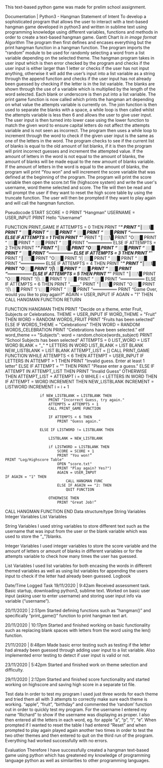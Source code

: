 This text-based python game was made for prelim school assignment.


Documentation | Python3 - Hangman
Statement of Intent
To develop a sophisticated program that allows the user to interact with a text-based hangman game developed in python3 and written in sublime text using programming knowledge using different variables, functions and methods in order to create a text-based hangman game.
Gantt Chart
*Is in image format*
Algorithm
The program then first defines and encases everything but the print hangman function in a hangman function. The program imports the “random” module to be used for randomly selecting a word from a list variable depending on the selected theme. The hangman program takes in user input which is then error checked by the program and checks if the user input is either larger than 1 letter or checks if the user has not input anything, otherwise it will add the user’s input into a list variable as a string through the append function and checks if the user input has not already been guessed by checking if the letter is in the list variable. The blanks are shown through the use of a variable which is multiplied by the length of the word selected. Each blank or underscore is then put into a list variable. The print game function is now called which prints the hangman art depending on what value the attempts variable is currently on. The join function is then used to separate the blanks with a space, a while loop is then called whilst the attempts variable is less then 6 and allows the user to give user input. The user input is then turned into lower case using the lower function to match the given word to ensure capital letters do not affect the attempts variable and is not seen as incorrect. The program then uses a while loop to increment through the word to check if the given user input is the same as one of the letters in the word. The program checks to see if the current list of blanks is equal to the old amount of list blanks, if it is then the program will print incorrect guesses and increment the attempted value. If the amount of letters in the word is not equal to the amount of blanks, the amount of blanks will be made equal to the new amount of blanks variable. If the amount of letters in the word is equal to the amount of blanks, the program will print “You won” and will increment the score variable that was defined at the beginning of the program. The program will print the score variable then open the score.txt file (highscore system) and write the user's username, word theme selected and score. The file will then be read and will prompt the user if they want to reset the high score table by using the truncate function. The user will then be prompted if they want to play again and will call the hangman function.

Pseudocode
START
SCORE = 0
PRINT “Hangman”
USERNAME = USER_INPUT
PRINT Hello “Username”

FUNCTION PRINT_GAME
		If ATTEMPTS = 0 THEN
			PRINT "_____"
			PRINT "║░░\█
			PRINT "   ░░█
			PRINT “   ░░█
			PRINT “   ░░█
			PRINT “   ░░█
			PRINT “════════
		ELSE IF ATTEMPTS = 1 THEN
			PRINT "_____"
			PRINT "║░░\█
			PRINT "O░░█
			PRINT “   ░░█
			PRINT “   ░░█
			PRINT “   ░░█
			PRINT “════════
		ELSE IF ATTEMPTS = 2 THEN
			PRINT "_____"
			PRINT "║░░\█
			PRINT "O░░█
			PRINT “   ░░█
			PRINT “   ░░█
			PRINT “   ░░█
			PRINT “════════
		ELSE IF ATTEMPTS = 3 THEN
			PRINT "_____"
			PRINT "║░░\█
			PRINT "O░░█
			PRINT “/| ░░█
			PRINT “   ░░█
			PRINT “   ░░█
			PRINT “════════
		ELSE IF ATTEMPTS = 4 THEN
			PRINT "_____"
			PRINT "║░░\█
			PRINT "O░░█
			PRINT “/|\ ░ █
			PRINT “   ░░█
			PRINT “   ░░█
			PRINT “════════
		ELSE IF ATTEMPTS = 5 THEN
			PRINT "_____"
			PRINT "║░░\█
			PRINT "O░░█
			PRINT “/|\ ░ █
			PRINT “/  ░░█
			PRINT “   ░░█
			PRINT “════════
		ELSE IF ATTEMPTS = 6 THEN
			PRINT "_____"
			PRINT "║░░\█
			PRINT "O░░█
			PRINT “/|\ ░ █
			PRINT “/ \░░█
			PRINT “   ░░█
			PRINT “════════
			PRINT “Game Over, would you like to play again?”					AGAIN = USER_INPUT
			IF AGAIN = "1" THEN
			  CALL HANGMAN FUNCTION
			RETURN

FUNCTION HANGMAN THEN
		PRINT "Decide on a theme, enter Fruit, Subjects or Celebrations.
		THEME = USER_INPUT
		IF WORD_THEME = "Fruit" THEN
		WORD = RANDOM WORDS_FRUIT
		PRINT “Fruits has been selected”
			ELSE IF WORDS_THEME = "Celebrations" THEN
				WORD = RANDOM WORDS_CELEBRATION
				PRINT “Celebrations have been selected.”
				elif word_theme == "Subjects":
				        word = random.choice(words_subject)
				        PRINT “School Subjects has been selected”
			ATTEMPTS = 0
			LIST_WORD = LIST WORD
			BLANK = "_" * LETTERS IN WORD
			LIST_BLANK = LIST BLANK
			NEW_LISTBLANK = LIST BLANK
			ATTEMPT_LIST = []
			CALL PRINT_GAME FUNCTION
			WHILE ATTEMPTS < 6 THEN
				ATTEMPT = USER_INPUT
				IF LETTERS IN ATTEMPT > 1 THEN
					PRINT "Invalid guess. Enter at least 1 letter"
				ELSE IF ATTEMPT = "" THEN
					PRINT "Please enter a guess."
				ELSE IF ATTEMPT IN ATTEMPT_LIST THEN
					PRINT "Invalid Guess”
				OTHERWISE THEN
					ATTEMPT_LIST + ATTEMPT
					i = 0
					WHILE i < LETTERS IN WORD THEN
						IF ATTEMPT = WORD INCREMENT THEN
							NEW_LISTBLANK INCREMENT = LISTWORD INCREMENT
						i = i + 1

					if NEW_LISTBLANK = LISTBLANK THEN
						PRINT "Incorrect Guess, try again."
						ATTEMPTS = ATTEMPTS + 1
						CALL PRINT_GAME FUNCTION

						IF ATTEMPTS < 6 THEN
							PRINT "Guess again."

					ELSE IF LISTWORD != LISTBLANK THEN

						LISTBLANK = NEW_LISTBLANK

						if LISTWORD = LISTBLANK THEN
							SCORE = SCORE + 1
							PRINT "You won!”							                        PRINT "Log/Highscore Table"
							OPEN “score.txt" 
							PRINT "Play again? Yes?")
							AGAIN = USER_INPUT							            IF AGAIN = "1" THEN
								CALL HANGMAN FUNC
							ELSE IF AGAIN == "2: THEN
								QUIT FUNCTION

						OTHERWISE THEN
							PRINT "Great Job!”
CALL HANGMAN FUNCTION
END
Data structure/type
String Variables
Integer Variables
List Variables

String Variables
I used string variables to store different text such as the username that was input from the user or the blank variable which was used to store the “_”’/blanks.

Integer Variables
I used integer variables to store the score variable and the amount of letters or amount of blanks in different variables or for the attempts variable to check how many times the user has guessed.

List Variables
I used list variables for both encasing the words in different themed variables as well as using list variables for appending the users input to check if the letter had already been guessed.
Logbook


Date/Time
Logged Task
19/11/2020 | 9:42am
Received assessment task.
Basic startup, downloading python3, sublime text.
Worked on basic user input (asking user to enter username) and storing user input info via variable (“username”).

20/11/2020 | 2:51pm
Started defining functions such as “hangman()” and specifically “print_game()” function to print hangman text art.

20/11/2020 | 10:17pm
Started and finished working on basic functionality such as replacing blank spaces with letters from the word using the len() function.

21/11/2020 | 8:48pm
Made basic error testing such as testing if the letter had already been guessed through adding user input to a list variable. 
Also implemented error testing to detect if user input is valid or not.

23/11/2020 | 5:42pm
Started and finished work on theme selection and difficulty.

29/11/2020 | 2:12pm
Started and finished score functionality and started working on highscore and saving high score in a separate txt file.


Test data
In order to test my program I used just three words for each theme and tried them all with 3 attempts to correctly make sure each theme is working. “apple”, “fruit”, “birthday” and commented the ‘random’ function out in order to quickly test my program. For the username I entered my name “Richard” to show if the username was displaying as proper. I also then entered all the letters in each word, eg. for apple “a”, “p”, “l”, “e”. When prompted if I wanted to reset the table I had entered “Reset” and when prompted to play again played again another two times in order to test the two other themes and then entered to quit on the third run of the program. Everything had worked successfully with no errors.


Evaluation
Therefore I have successfully created a hangman text-based game using python which has greatened my knowledge of programming language python as well as similarities to other programming languages.
